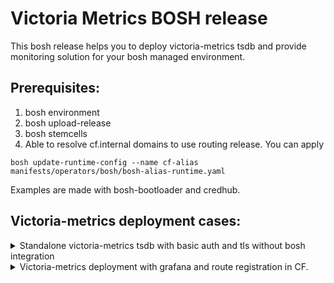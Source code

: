 # Victoria Metrics BOSH release 
This bosh release helps you to deploy victoria-metrics tsdb and provide monitoring solution for your bosh managed environment.
## Prerequisites:
1. bosh environment
2. bosh upload-release 
3. bosh stemcells
4. Able to resolve cf.internal domains to use routing release. You can apply 
```
bosh update-runtime-config --name cf-alias manifests/operators/bosh/bosh-alias-runtime.yaml
```

Examples are made with bosh-bootloader and credhub.

## Victoria-metrics deployment cases:
<details>
      <summary>Standalone victoria-metrics tsdb with basic auth and tls without bosh integration</summary>
               
      bosh -d victoria-metrics deploy manifests/victoria-metrics.yml \
            -o manifests/operators/enable-tls.yml \
            -v domain= \
            -v skip_ssl_verify=true \
            -o manifests/operators/singlevm.yml

* You can use [manifests/operators/gcp_ops.yaml ](https://github.com/VictoriaMetrics/victoriametrics-boshrelease/blob/master/manifests/operators/gcp_ops.yaml) as an example to adjust bosh cloud-config
* domain - wildcard domain added to tls certificate for victoria-metrics UI
      
      bosh -d victoria-metrics deploy manifests/victoria-metrics.yml \
      -o manifests/operators/gcp_ops.yaml \
      -o manifests/operators/enable-tls.yml \
      -v domain= \
      -v skip_ssl_verify=true \
      -o manifests/operators/singlevm.yml
     
Depends on your network configuration you can access victoriametrics UI on https://vm-ip-address:8428/.
- Username - admin
- Password check in credhub with
```bash 
 credhub get --name /bosh/victoria-metrics/victoria_metrics_password
```
</details>

<details>
      <summary>Victoria-metrics deployment with grafana and route registration in CF.</summary>


##### Please provide all required variables for command above.
      
* bosh_url - bosh director ip address, example 10.0.0.6
* uaa_bosh_exporter_client_id and secret - Create UAA client for bosh-exporter by applying [manifests/operators/bosh/add-bosh-exporter-uaa-clients.yml ](https://github.com/VictoriaMetrics/victoriametrics-boshrelease/blob/master/manifests/operators/bosh/add-bosh-exporter-uaa-clients.yml) to your bosh director deployment. 
      client_id - ```bosh_exporter```, secret ```bosh int vars/director-vars-store.yml --path=/uaa_bosh_exporter_client_secret --json | jq -rj .Blocks[]``` for secrets stored in vars.
* bosh_ca_cert - path to bosh CA certificate file. If bbl was used -```eval "$(bbl print-env)" && bbl director-ca-cert > root.ca```
* metrics_environment - label for your environment, ex. lab
* uaa_clients_cf_exporter_id/secret and uaa_clients_firehose_exporter_id/secret - UAA clients for cf_exporter and firehose_exporter should be created with [manifests/operators/cf/add-cf-uaa-clients.yml ](https://github.com/VictoriaMetrics/victoriametrics-boshrelease/blob/master/manifests/operators/cf/add-cf-exporter-uaa-clients.yml) ops file applied to your CF deployment. Find secrets with ```credhub find -n cf_exporter``` and ```credhub find -n firehose_exporter```
* cf_deployment_name - cloudfoundry deployment name. Example cf.
* system_domain - cloudfoundry system domain. Example sys.example.com
* nats_certificate and nats_private_key - paths to credhub. Use ```credhub find -n nats_client_cert```


      bosh -d victoria-metrics deploy manifests/victoria-metrics.yml \
            -o manifests/operators/monitor-bosh.yml \
            -v bosh_url= \
            -o manifests/operators/enable-bosh-uaa.yml \
            -o manifests/operators/configure-bosh-exporter-uaa-client-id.yml \
            -v uaa_bosh_exporter_client_id= \
            -v uaa_bosh_exporter_client_secret= \
            --var-file bosh_ca_cert= \
            -v metrics_environment=lab \
            -o manifests/operators/monitor-cf.yml \
            -v uaa_clients_cf_exporter_id=cf_exporter \
            -v uaa_clients_cf_exporter_secret= \
            -v uaa_clients_firehose_exporter_id=firehose_exporter \
            -v uaa_clients_firehose_exporter_secret= \
            -v traffic_controller_external_port=443 \
            -v skip_ssl_verify=true \
            -o manifests/ops.yaml \
            -o manifests/operators/enable-cf-loggregator-v2.yml \
            -v metron_deployment_name=cf \
            -o manifests/operators/enable-cf-route-registrar.yml \
            -v cf_deployment_name= \
            -v system_domain= \
            -v nats_certificate= \
            -v nats_private_key=


You can access grafana UI on https://grafana.system_domain
- Username - admin
- Password check in credhub with
```bash 
 credhub get --name /bosh/victoria-metrics/grafana_password
```

</details>
